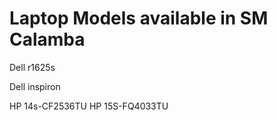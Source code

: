 # Laptop Models available in SM Calamba

Dell r1625s

Dell inspiron

HP 14s-CF2536TU
HP 15S-FQ4033TU

